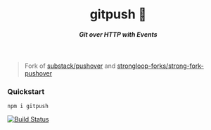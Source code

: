 <h1 align="center">gitpush 📝  </h1>

<h5 align="center">Git over HTTP with Events</h5>

<br/>

> Fork of [substack/pushover](https://github.com/substack/pushover) and [strongloop-forks/strong-fork-pushover](https://github.com/strongloop-forks/strong-fork-pushover)

### Quickstart

```
npm i gitpush
```

[![Build Status](https://travis-ci.org/cirocosta/gitpush.svg?branch=master)](https://travis-ci.org/cirocosta/gitpush)
